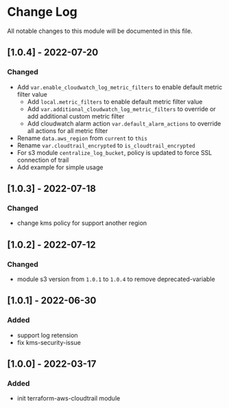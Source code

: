 # Change Log

All notable changes to this module will be documented in this file.

## [1.0.4] - 2022-07-20

### Changed

- Add `var.enable_cloudwatch_log_metric_filters` to enable default metric filter value
    - Add `local.metric_filters` to enable default metric filter value
    - Add `var.additional_cloudwatch_log_metric_filters` to override or add additional custom metric filter
    - Add cloudwatch alarm action `var.default_alarm_actions` to override all actions for all metric filter
- Rename `data.aws_region` from `current` to `this`
- Rename `var.cloudtrail_encrypted` to `is_cloudtrail_encrypted`
- For s3 module `centralize_log_bucket`, policy is updated to force SSL connection of trail
- Add example for simple usage

## [1.0.3] - 2022-07-18

### Changed

- change kms policy for support another region

## [1.0.2] - 2022-07-12

### Changed

- module s3 version from `1.0.1` to `1.0.4` to remove deprecated-variable

## [1.0.1] - 2022-06-30

### Added

- support log retension
- fix kms-security-issue


## [1.0.0] - 2022-03-17

### Added

- init terraform-aws-cloudtrail module
